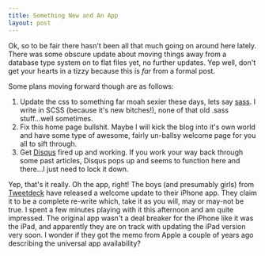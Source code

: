 ```yaml
---
title: Something New and An App
layout: post
---
```


Ok, so to be fair there hasn't been all that much going on around here lately.
There was some obscure update about moving things away from a database type
system on to flat files yet, no further updates. Yep well, don't get your
hearts in a tizzy because this is *far* from a formal post.

Some plans moving forward though are as follows:

1. Update the css to something far moah sexier these days, lets say
	 [sass](http://sass-lang.com/). I write in SCSS (because it's new bitches!),
	 none of that old .sass stuff...well sometimes.
2. Fix this home page bullshit. Maybe I will kick the blog into it's own world
	 and have some type of awesome, fairly un-ballsy welcome page for you all to
	 sift through.
3. Get [Disqus](http://disqus.com/) fired up and working. If you work your way
	 back through some past articles, Disqus pops up and seems to function here
	 and there...I just need to lock it down.

Yep, that's it really. Oh the app, right! The boys (and presumably girls) from
[Tweetdeck](http://blog.tweetdeck.com/new-ios) have released a welcome update
to their iPhone app. They claim it to be a complete re-write which, take it as
you will, may or may-not be true. I spent a few minutes playing with it this
afternoon and am quite impressed. The original app wasn't a deal breaker for
the iPhone like it was the iPad, and apparently they are on track with updating
the iPad version very soon. I wonder if they got the memo from Apple a couple
of years ago describing the universal app availability?
